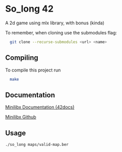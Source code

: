 
# So_long 42

A 2d game using mlx library, with bonus (kinda)

To remember, when cloning use the submodules flag:
```bash
  git clone --recurse-submodules <url> <name>
```


## Compiling

To compile this project run

```bash
  make
```


## Documentation

[Minilibx Documentation (42docs)](https://harm-smits.github.io/42docs/libs/minilibx)

[Minilibx Github](https://github.com/42Paris/minilibx-linux)


## Usage

```bash
./so_long maps/valid-map.ber
```

